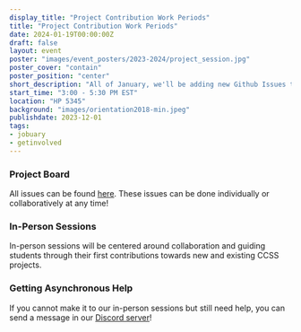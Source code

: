 ```yaml
---
display_title: "Project Contribution Work Periods"
title: "Project Contribution Work Periods"
date: 2024-01-19T00:00:00Z
draft: false
layout: event
poster: "images/event_posters/2023-2024/project_session.jpg"
poster_cover: "contain"
poster_position: "center"
short_description: "All of January, we'll be adding new Github Issues to our projects. Work asynchronously on issues, or join us in our in-person events to work together and receive guidance."
start_time: "3:00 - 5:30 PM EST"
location: "HP 5345"
background: "images/orientation2018-min.jpeg"
publishdate: 2023-12-01
tags:
- jobuary
- getinvolved
---
```

### Project Board
All issues can be found [here](https://github.com/orgs/CarletonComputerScienceSociety/projects/17). These issues can be done individually or collaboratively at any time!

### In-Person Sessions
In-person sessions will be centered around collaboration and guiding students through their first contributions towards new and existing CCSS projects.

### Getting Asynchronous Help
If you cannot make it to our in-person sessions but still need help, you can send a message in our [Discord server](https://discord.gg/TVHaxACPqk)!
